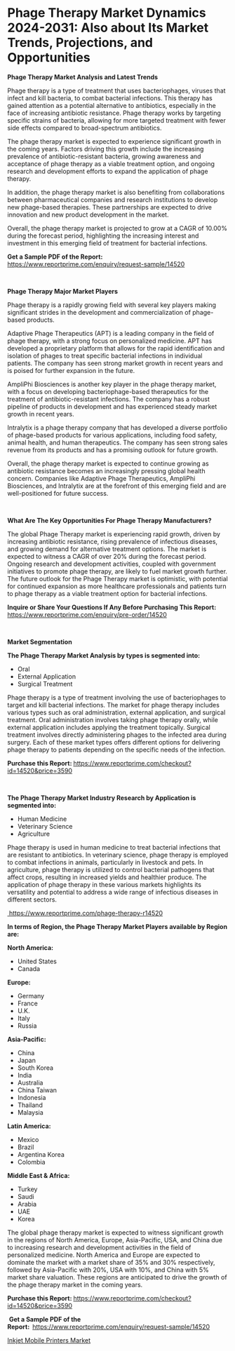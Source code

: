 <p><h1>Phage Therapy Market Dynamics 2024-2031: Also about Its Market Trends, Projections, and Opportunities</h1></p><p><strong>Phage Therapy Market Analysis and Latest Trends</strong></p>
<p><p>Phage therapy is a type of treatment that uses bacteriophages, viruses that infect and kill bacteria, to combat bacterial infections. This therapy has gained attention as a potential alternative to antibiotics, especially in the face of increasing antibiotic resistance. Phage therapy works by targeting specific strains of bacteria, allowing for more targeted treatment with fewer side effects compared to broad-spectrum antibiotics.</p><p>The phage therapy market is expected to experience significant growth in the coming years. Factors driving this growth include the increasing prevalence of antibiotic-resistant bacteria, growing awareness and acceptance of phage therapy as a viable treatment option, and ongoing research and development efforts to expand the application of phage therapy.</p><p>In addition, the phage therapy market is also benefiting from collaborations between pharmaceutical companies and research institutions to develop new phage-based therapies. These partnerships are expected to drive innovation and new product development in the market.</p><p>Overall, the phage therapy market is projected to grow at a CAGR of 10.00% during the forecast period, highlighting the increasing interest and investment in this emerging field of treatment for bacterial infections.</p></p>
<p><strong>Get a Sample PDF of the Report:&nbsp;</strong> <a href="https://www.reportprime.com/enquiry/request-sample/14520">https://www.reportprime.com/enquiry/request-sample/14520</a></p>
<p>&nbsp;</p>
<p><strong>Phage Therapy Major Market Players</strong></p>
<p><p>Phage therapy is a rapidly growing field with several key players making significant strides in the development and commercialization of phage-based products. </p><p>Adaptive Phage Therapeutics (APT) is a leading company in the field of phage therapy, with a strong focus on personalized medicine. APT has developed a proprietary platform that allows for the rapid identification and isolation of phages to treat specific bacterial infections in individual patients. The company has seen strong market growth in recent years and is poised for further expansion in the future.</p><p>AmpliPhi Biosciences is another key player in the phage therapy market, with a focus on developing bacteriophage-based therapeutics for the treatment of antibiotic-resistant infections. The company has a robust pipeline of products in development and has experienced steady market growth in recent years.</p><p>Intralytix is a phage therapy company that has developed a diverse portfolio of phage-based products for various applications, including food safety, animal health, and human therapeutics. The company has seen strong sales revenue from its products and has a promising outlook for future growth.</p><p>Overall, the phage therapy market is expected to continue growing as antibiotic resistance becomes an increasingly pressing global health concern. Companies like Adaptive Phage Therapeutics, AmpliPhi Biosciences, and Intralytix are at the forefront of this emerging field and are well-positioned for future success.</p></p>
<p>&nbsp;</p>
<p><strong>What Are The Key Opportunities For Phage Therapy Manufacturers?</strong></p>
<p><p>The global Phage Therapy market is experiencing rapid growth, driven by increasing antibiotic resistance, rising prevalence of infectious diseases, and growing demand for alternative treatment options. The market is expected to witness a CAGR of over 20% during the forecast period. Ongoing research and development activities, coupled with government initiatives to promote phage therapy, are likely to fuel market growth further. The future outlook for the Phage Therapy market is optimistic, with potential for continued expansion as more healthcare professionals and patients turn to phage therapy as a viable treatment option for bacterial infections.</p></p>
<p><strong>Inquire or Share Your Questions If Any Before Purchasing This Report:</strong> <a href="https://www.reportprime.com/enquiry/pre-order/14520">https://www.reportprime.com/enquiry/pre-order/14520</a></p>
<p>&nbsp;</p>
<p><strong>Market Segmentation</strong></p>
<p><strong>The Phage Therapy Market Analysis by types is segmented into:</strong></p>
<p><ul><li>Oral</li><li>External Application</li><li>Surgical Treatment</li></ul></p>
<p><p>Phage therapy is a type of treatment involving the use of bacteriophages to target and kill bacterial infections. The market for phage therapy includes various types such as oral administration, external application, and surgical treatment. Oral administration involves taking phage therapy orally, while external application includes applying the treatment topically. Surgical treatment involves directly administering phages to the infected area during surgery. Each of these market types offers different options for delivering phage therapy to patients depending on the specific needs of the infection.</p></p>
<p><strong>Purchase this Report:&nbsp;</strong><a href="https://www.reportprime.com/checkout?id=14520&price=3590">https://www.reportprime.com/checkout?id=14520&price=3590</a></p>
<p>&nbsp;</p>
<p><strong>The Phage Therapy Market Industry Research by Application is segmented into:</strong></p>
<p><ul><li>Human Medicine</li><li>Veterinary Science</li><li>Agriculture</li></ul></p>
<p><p>Phage therapy is used in human medicine to treat bacterial infections that are resistant to antibiotics. In veterinary science, phage therapy is employed to combat infections in animals, particularly in livestock and pets. In agriculture, phage therapy is utilized to control bacterial pathogens that affect crops, resulting in increased yields and healthier produce. The application of phage therapy in these various markets highlights its versatility and potential to address a wide range of infectious diseases in different sectors.</p></p>
<p><a href="https://www.reportprime.com/phage-therapy-r14520">&nbsp;https://www.reportprime.com/phage-therapy-r14520</a></p>
<p><strong>In terms of Region, the Phage Therapy Market Players available by Region are:</strong></p>
<p>
    <p> <strong> North America: </strong>
        <ul>
            <li>United States</li>
            <li>Canada</li>
        </ul>
        </p> 
    <p> <strong> Europe: </strong>
        <ul>
            <li>Germany</li>
            <li>France</li>
            <li>U.K.</li>
            <li>Italy</li>
            <li>Russia</li>
        </ul>
        </p> 
    <p> <strong> Asia-Pacific: </strong>
        <ul>
            <li>China</li>
            <li>Japan</li>
            <li>South Korea</li>
            <li>India</li>
            <li>Australia</li>
            <li>China Taiwan</li>
            <li>Indonesia</li>
            <li>Thailand</li>
            <li>Malaysia</li>
        </ul>
        </p> 
    <p> <strong> Latin America: </strong>
        <ul>
            <li>Mexico</li>
            <li>Brazil</li>
            <li>Argentina Korea</li>
            <li>Colombia</li>
        </ul>
        </p> 
    <p> <strong> Middle East & Africa: </strong>
        <ul>
            <li>Turkey</li>
            <li>Saudi</li>
            <li>Arabia</li>
            <li>UAE</li>
            <li>Korea</li>
        </ul>
    </p>
    </p>
<p><p>The global phage therapy market is expected to witness significant growth in the regions of North America, Europe, Asia-Pacific, USA, and China due to increasing research and development activities in the field of personalized medicine. North America and Europe are expected to dominate the market with a market share of 35% and 30% respectively, followed by Asia-Pacific with 20%, USA with 10%, and China with 5% market share valuation. These regions are anticipated to drive the growth of the phage therapy market in the coming years.</p></p>
<p><strong>Purchase this Report: </strong><a href="https://www.reportprime.com/checkout?id=14520&price=3590">https://www.reportprime.com/checkout?id=14520&price=3590</a></p>
<p>&nbsp;<strong>Get a Sample PDF of the Report:&nbsp;&nbsp;</strong><a href="https://www.reportprime.com/enquiry/request-sample/14520">https://www.reportprime.com/enquiry/request-sample/14520</a></p>
<p><strong></strong></p>
<p><p><a href="https://full-wildebeest-80b.notion.site/Inkjet-Mobile-Printers-Market-Size-and-Market-Trends-Complete-Industry-Overview-2024-to-2031-e3349457c993415f8c2adbb2b190f154">Inkjet Mobile Printers Market</a></p></p>